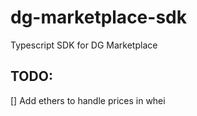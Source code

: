 # dg-marketplace-sdk

Typescript SDK for DG Marketplace

## TODO:

[] Add ethers to handle prices in whei

